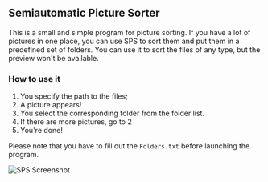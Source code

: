 ## Semiautomatic Picture Sorter

This is a small and simple program for picture sorting.
If you have a lot of pictures in one place, you can use SPS to sort them and put them in a predefined set of folders.
You can use it to sort the files of any type, but the preview won't be available.

### How to use it
1. You specify the path to the files;
2. A picture appears!
3. You select the corresponding folder from the folder list.
4. If there are more pictures, go to 2
5. You're done!

Please note that you have to fill out the `Folders.txt` before launching the program.

![SPS Screenshot](https://i.yapx.ru/BH7zy.png)
